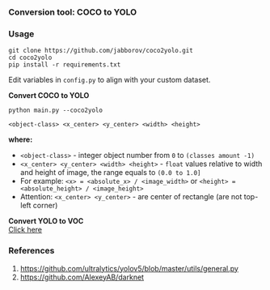 ### Conversion tool:  COCO to YOLO 

### Usage

```
git clone https://github.com/jabborov/coco2yolo.git
cd coco2yolo
pip install -r requirements.txt
```

Edit variables in `config.py`  to align with your custom dataset.

**Convert COCO to YOLO**
```
python main.py --coco2yolo
```

`<object-class> <x_center> <y_center> <width> <height>`

**where:**
- `<object-class>` - integer object number from `0` to `(classes amount -1)`
- `<x_center> <y_center> <width> <height>` - `float` values relative to width and height of image, the range equals to `(0.0 to 1.0]`
- For example: `<x> = <absolute_x> / <image_width>` or `<height> = <absolute_height> / <image_height>`
- Attention: `<x_center> <y_center>` - are center of rectangle (are not top-left corner)

**Convert YOLO to VOC**     
[Click here](https://github.com/jabborov/yolo2voc.git)

### References
1. https://github.com/ultralytics/yolov5/blob/master/utils/general.py
2. https://github.com/AlexeyAB/darknet
